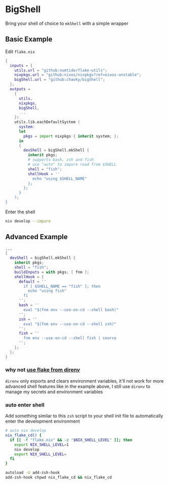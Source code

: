 # BigShell

Bring your shell of choice to `mkShell` with a simple wrapper

## Basic Example

Edit `flake.nix`

```nix
{
  inputs = {
    utils.url = "github:numtide/flake-utils";
    nixpkgs.url = "github:nixos/nixpkgs?ref=nixos-unstable";
    bigShell.url = "github:chaoky/bigShell";
  };
  outputs =
    {
      utils,
      nixpkgs,
      bigShell,
      ...
    }:
    utils.lib.eachDefaultSystem (
      system:
      let
        pkgs = import nixpkgs { inherit system; };
      in
      {
        devShell = bigShell.mkShell {
          inherit pkgs;
          # supports bash, zsh and fish
          # use "auto" to impure read from $SHELL
          shell = "fish";
          shellHook = ''
            echo "using $SHELL_NAME"
          };
        };
      }
    );
}
```

Enter the shell

```bash
nix develop --impure
```

## Advanced Example

```nix
...
{
  devShell = bigShell.mkShell {
    inherit pkgs;
    shell = "fish";
    buildInputs = with pkgs; [ fnm ];
    shellHook = {
      default = ''
        if [ $SHELL_NAME == "fish" ]; then
          echo "using fish"
        fi
      '';
      bash = ''
        eval "$(fnm env --use-on-cd --shell bash)"
      '';
      zsh = ''
        eval "$(fnm env --use-on-cd --shell zsh)"
      '';
      fish = ''
        fnm env --use-on-cd --shell fish | source
      '';
    };
  };
}
```

### why not [use flake from direnv](https://direnv.net/man/direnv-stdlib.1.html#codeuse-flake-ltinstallablegtcode)

`direnv` only exports and clears environment variables,
it'll not work for more advanced shell features like in the example above,
I still use `direnv` to manage my secrets and environment variables

### auto enter shell

Add something similar to this `zsh` script to your shell init file
to automatically enter the development environment

```sh
# auto nix develop
nix_flake_cd() {
  if [[ -f "flake.nix" && -z "$NIX_SHELL_LEVEL" ]]; then
    export NIX_SHELL_LEVEL=1
    nix develop
    export NIX_SHELL_LEVEL=
  fi
}

autoload -U add-zsh-hook
add-zsh-hook chpwd nix_flake_cd && nix_flake_cd
```
